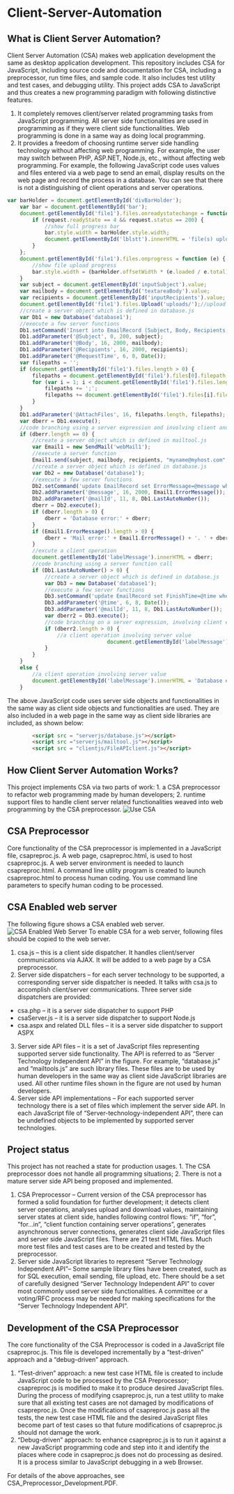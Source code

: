 # Client-Server-Automation
## What is Client Server Automation?

Client Server Automation (CSA) makes web application development the same as desktop application development. This repository includes CSA for JavaScript, including source code and documentation for CSA, including a preprocessor, run time files, and sample code. It also includes test utility and test cases, and debugging utility.
This project adds CSA to JavaScript and thus creates a new programming paradigm with following distinctive features.
1.	It completely removes client/server related programming tasks from JavaScript programming. All server side functionalities are used in programming as if they were client side functionalities. Web programming is done in a same way as doing local programming.
2.	It provides a freedom of choosing runtime server side handling technology without affecting web programming. For example, the user may switch between PHP, ASP.NET, Node.js, etc., without affecting web programming.
For example, the following JavaScript code uses values and files entered via a web page to send an email, display results on the web page and record the process in a database. You can see that there is not a distinguishing of client operations and server operations.
```javascript
var barHolder = document.getElementById('divBarHolder');
	var bar = document.getElementById('bar');
	document.getElementById('file1').files.onreadystatechange = function (request) {
		if (request.readyState == 4 && request.status == 200) {
			//show full progress bar
			bar.style.width = barHolder.style.width;
			document.getElementById('lblstt').innerHTML = 'file(s) uploaded. ';
		}
	};
	document.getElementById('file1').files.onprogress = function (e) {
		//show file upload progress
		bar.style.width = (barHolder.offsetWidth * (e.loaded / e.total)) + 'px';
	}
	var subject = document.getElementById('inputSubject').value;
	var mailbody = document.getElementById('textareaBody').value;
	var recipients = document.getElementById('inputRecipients').value;
	document.getElementById('file1').files.Upload('uploads/');//upload files to be attached to the email
	//create a server object which is defined in database.js
	var Db1 = new Database('database1');
	//execute a few server functions
	Db1.setCommand('Insert into EmailRecord (Subject, Body, Recipients, RequestTime, AttachFiles) Values (@Subject, @Body, @Recipients, @RequestTime, @AttachFiles)');
	Db1.addParameter('@Subject', 0, 200, subject);
	Db1.addParameter('@Body', 16, 2000, mailbody);
	Db1.addParameter('@Recipients', 16, 2000, recipients);
	Db1.addParameter('@RequestTime', 6, 8, Date());
	var filepaths = '';
	if (document.getElementById('file1').files.length > 0) {
		filepaths = document.getElementById('file1').files[0].filepath;
		for (var i = 1; i < document.getElementById('file1').files.length; i++) {
			filepaths += ';';
			filepaths += document.getElementById('file1').files[i].filepath;
		}
	}
	Db1.addParameter('@AttachFiles', 16, filepaths.length, filepaths);
	var dberr = Db1.execute();
	//code branching using a server expression and involving client and server execution paths
	if (dberr.length == 0) {
		//create a server object which is defined in mailtool.js
		var Email1 = new SendMail('webMail1');
		//execute a server function
		Email1.send(subject, mailbody, recipients, "myname@myhost.com", document.getElementById('file1').files);
		//create a server object which is defined in database.js
		var Db2 = new Database('database1');
		//execute a few server functions
		Db2.setCommand('update EmailRecord set ErrorMessage=@message where EmailRecID=@mailId');
		Db2.addParameter('@message', 16, 2000, Email1.ErrorMessage());
		Db2.addParameter('@mailId', 11, 8, Db1.LastAutoNumber());
		dberr = Db2.execute();
		if (dberr.length > 0) {
			dberr = 'Database error:' + dberr;
		}
		if (Email1.ErrorMessage().length > 0) {
			dberr = 'Mail error:' + Email1.ErrorMessage() + '. ' + dberr;
		}
		//excute a client operation
		document.getElementById('labelMessage').innerHTML = dberr;
		//code branching using a server function call
		if (Db1.LastAutoNumber() > 0) {
			//create a server object which is defined in database.js
			var Db3 = new Database('database1');
			//execute a few server functions
			Db3.setCommand('update EmailRecord set FinishTime=@time where EmailRecID=@mailId');
			Db3.addParameter('@time', 6, 8, Date());
			Db3.addParameter('@mailId', 11, 8, Db1.LastAutoNumber());
			var dberr2 = Db3.execute();
			//code branching on a server expression, involving client execution path
			if (dberr2.length > 0) {
				//a client operation involving server value
								document.getElementById('labelMessage').innerHTML = ' Database error setting finish time:' + dberr2;
			}
		}
	}
	else {
		//a client operation involving server value
		document.getElementById('labelMessage').innerHTML = 'Database error:' + dberr;
	}  

```
The above JavaScript code uses server side objects and functionalities in the same way as client side objects and functionalities are used. They are also included in a web page in the same way as client side libraries are included, as shown below:
```html
		<script src = "serverjs/database.js"></script>
		<script src ="serverjs/mailtool.js"></script>
		<script src = "clientjs/FileAPIclient.js"></script>
```
## How Client Server Automation Works?
This project implements CSA via two parts of work: 1. a CSA preprocessor to refactor web programming made by human developers; 2. runtime support files to handle client server related functionalities weaved into web programming by the CSA preprocessor.
![Use CSA](CSA.png "Use CSA")
## CSA Preprocessor
Core functionality of the CSA preprocessor is implemented in a JavaScript file, csapreproc.js. A web page, csapreproc.html, is used to host csapreproc.js. A web server environment is needed to launch csapreproc.html. A command line utility program is created to launch csapreproc.html to process human coding. You use command line parameters to specify human coding to be processed.
## CSA Enabled web server
The following figure shows a CSA enabled web server.
![CSA Enabled Web Server](Fig16.png "CSA Enabled Web Server")
To enable CSA for a web server, following files should be copied to the web server.
1.	csa.js – this is a client side dispatcher. It handles client/server communications via AJAX. It will be added to a web page by a CSA preprocessor.
2.	Server side dispatchers – for each server technology to be supported, a corresponding server side dispatcher is needed. It talks with csa.js to accomplish client/server communications. Three server side dispatchers are provided:
  *	csa.php – it is a server side dispatcher to support PHP
  *	csaServer.js – it is a server side dispatcher to support Node.js
  *	csa.aspx and related DLL files – it is a server side dispatcher to support ASPX
3.	Server side API files – it is a set of JavaScript files representing supported server side functionality. The API is referred to as “Server Technology Independent API” in the figure. For example, “database.js” and “mailtools.js” are such library files. These files are to be used by human developers in the same way as client side JavaScript libraries are used. All other runtime files shown in the figure are not used by human developers.
4.	Server side API implementations – For each supported server technology there is a set of files which implement the server side API. In each JavaScript file of “Server-technology-independent API”, there can be undefined objects to be implemented by supported server technologies.
## Project status
This project has not reached a state for production usages. 1. The CSA preprocessor does not handle all programming situations; 2. There is not a mature server side API being proposed and implemented. 
1.	CSA Preprocessor – Current version of the CSA preprocessor has formed a solid foundation for further development; it detects client server operations, analyses upload and download values, maintaining server states at client side, handles following control flows: “if”, “for”, ”for…in”, “client function containing server operations”, generates asynchronous server connections, generates client side JavaScript files and server side JavaScript files. There are 21 test HTML files. Much more test files and test cases are to be created and tested by the preprocessor. 
2.	Server side JavaScript libraries to represent “Server Technology Independent API”– Some sample library files have been created, such as for SQL execution, email sending, file upload, etc. There should be a set of carefully designed “Server Technology Independent API” to cover most commonly used server side functionalities. A committee or a voting/RFC process may be needed for making specifications for the “Server Technology Independent API”.
## Development of the CSA Preprocessor
The core functionality of the CSA Preprocessor is coded in a JavaScript file csapreproc.js. This file is developed incrementally by a “test-driven” approach and a “debug-driven” approach.
1.	“Test-driven” approach: a new test case HTML file is created to include JavaScript code to be processed by the CSA Preprocessor; csapreproc.js is modified to make it to produce desired JavaScript files. During the process of modifying csapreproc.js, run a test utility to make sure that all existing test cases are not damaged by modifications of csapreproc.js. Once the modifications of csapreproc.js pass all the tests, the new test case HTML file and the desired JavaScript files become part of test cases so that future modifications of csapreproc.js should not damage the work.
2.	“Debug-driven” approach: to enhance csapreproc.js is to run it against a new JavaScript programming code and step into it and identify the places where code in csapreproc.js does not do processing as desired. It is a process similar to JavaScript debugging in a web Browser. 

For details of the above approaches, see CSA_Preprocessor_Development.PDF.
